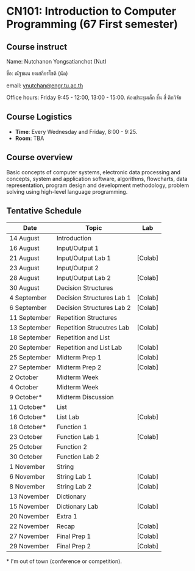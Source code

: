 # CN101: Introduction to Computer Programming (67 First semester)

## Course instruct

Name: Nutchanon Yongsatianchot (Nut)

ชื่อ: ณัฐชนน ยงเสถียรโชติ (นัด)

email: ynutchan@engr.tu.ac.th

Office hours: Friday 9:45 - 12:00, 13:00 - 15:00. ห้องประชุมเล็ก ชั้น สี่ ตึกวิจัย

## Course Logistics

- **Time**: Every Wednesday and Friday, 8:00 - 9:25.
- **Room**: TBA

## Course overview 
Basic concepts of computer systems, electronic data processing and concepts, system and application software, algorithms, flowcharts, data representation, program design and development methodology, problem solving using high-level language programming. 

## Tentative Schedule

|   Date  |  Topic  |  Lab  |
| ------- | ------- |  --------  |
| 14 August   | Introduction             |             |
| 16 August   | Input/Output 1           |             |
| 21 August   | Input/Output Lab 1       |  [Colab]    |
| 23 August   | Input/Output 2           |             |
| 28 August   | Input/Output Lab 2       |  [Colab]    |
| 30 August   | Decision Structures      |             |
| 4 September | Decision Structures Lab 1 | [Colab]    |
| 6 September | Decision Structures Lab 2 | [Colab]    |
| 11 September | Repetition Structures      |          |
| 13 September | Repetition Strucutres Lab  | [Colab]  |
| 18 September | Repetition and List        |          |
| 20 September | Repetition and List Lab    | [Colab]  |
| 25 September | Midterm Prep 1         | [Colab]  |
| 27 September | Midterm Prep 2         | [Colab]  |
| 2 October | Midterm Week     |             |
| 4 October | Midterm Week     |             |
| 9 October* |  Midterm Discussion |         |
| 11 October* | List           |             |
| 16 October* | List Lab       |  [Colab]    |
| 18 October* | Function 1      |            |
| 23 October | Function Lab 1   |  [Colab]   |
| 25 October | Function 2       |            |
| 30 October | Function Lab 2   |             |
| 1 November | String           |             |
| 6 November | String Lab 1     |  [Colab]    |
| 8 November | String Lab 2     |  [Colab]    |
| 13 November | Dictionary      |             |
| 15 November | Dictionary Lab  |  [Colab]    |
| 20 November | Extra 1         |             |
| 22 November | Recap           |  [Colab]    |
| 27 November | Final Prep 1     | [Colab]     |
| 29 November | Final Prep 2     | [Colab]     |

\* I'm out of town (conference or competition).
